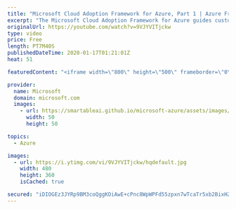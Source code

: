```yaml
---
title: "Microsoft Cloud Adoption Framework for Azure, Part 1 | Azure Friday"
excerpt: "The Microsoft Cloud Adoption Framework for Azure guides customers through their cloud journey, to use and adopt cloud services with confidence and in control. In this episode, Scott Bockheim explores the guidance and documentation of the framework with Lara Rubbelke to provide an overview of all the"
originalUrl: https://youtube.com/watch?v=9VJYVITjckw
type: video
price: Free
length: PT7M40S
publishedDateTime: 2020-01-17T01:21:01Z
heat: 51

featuredContent: "<iframe width=\"800\" height=\"500\" frameborder=\"0\" src=\"https://www.youtube.com/embed/9VJYVITjckw\" allow=\"accelerometer; autoplay; encrypted-media; gyroscope; picture-in-picture\" allowfullscreen></iframe>"

provider:
  name: Microsoft
  domain: microsoft.com
  images:
    - url: https://smartableai.github.io/microsoft-azure/assets/images/organizations/microsoft.com-50x50.jpg
      width: 50
      height: 50

topics:
  - Azure

images:
  - url: https://i.ytimg.com/vi/9VJYVITjckw/hqdefault.jpg
    width: 480
    height: 360
    isCached: true

secured: "iDIOGEz3JYRp9BM3coQggKOiAwE+cPnc8WpWPFd55zpxn7wTcaTr5xb2BixHZURmqsWvZxhhZ7F114pbb7FzCnsT36i2frATS+jEl2c7ToRt63ISz2Mlw/eLwkZcipBhkPhgwWYJ4FR3kxHpLrCazye4IhoPS17AcNjC37eXXsoRsAYHvvW2b68UjZmFTiYyLANtcBpQN1h9tABRQKTSs+wK514s3lGSD81LuOOiuZmahrrgKCo6L8m7bX5wii6Q1fu3d/dEUvaip9PBg2gmnUUMWW3tyYeZqdp8SN/JOQr36/VzJXdlWjRaqTaPZuhURXO1HITPPVA4snmJ8w7aMg4lU803zQioPm9QiqYksvCtDzLJyEahB4+uzwdE5uu+V5PqTbMBpKcNZy9JqBEBGuYXLtzmiVE+EqFKEx84+v4=;HG2GNzd8UEL/ieOFLj90pg=="
---
```


